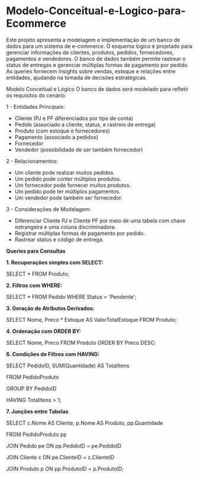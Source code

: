 # Modelo-Conceitual-e-Logico-para-Ecommerce
Este projeto apresenta a modelagem e implementação de um banco de dados para um sistema de e-commerce. O esquema lógico é projetado para gerenciar informações de clientes, produtos, pedidos, fornecedores, pagamentos e vendedores. O banco de dados também permite rastrear o status de entregas e gerenciar múltiplas formas de pagamento por pedido. As queries fornecem insights sobre vendas, estoque e relações entre entidades, ajudando na tomada de decisões estratégicas.

Modelo Conceitual e Lógico
O banco de dados será modelado para refletir os requisitos do cenário:

1 - Entidades Principais:

- Cliente (PJ e PF diferenciados por tipo de conta)
- Pedido (associado a cliente, status, e rastreio de entrega)
- Produto (com estoque e fornecedores)
- Pagamento (associado a pedidos)
- Fornecedor
- Vendedor (possibilidade de ser também fornecedor)

2 - Relacionamentos:

- Um cliente pode realizar muitos pedidos.
- Um pedido pode conter múltiplos produtos.
- Um fornecedor pode fornecer muitos produtos.
- Um pedido pode ter múltiplos pagamentos.
- Um vendedor pode também ser fornecedor.

3 - Considerações de Modelagem:

- Diferenciar Cliente PJ e Cliente PF por meio de uma tabela com chave estrangeira e uma coluna discriminadora.
- Registrar múltiplas formas de pagamento por pedido.
- Rastrear status e código de entrega.

**Queries para Consultas**

**1. Recuperações simples com SELECT:**

SELECT * FROM Produto;

**2. Filtros com WHERE:**

SELECT * FROM Pedido WHERE Status = 'Pendente';

**3. Geração de Atributos Derivados:**

SELECT Nome, Preco * Estoque AS ValorTotalEstoque FROM Produto;

**4. Ordenação com ORDER BY:**

SELECT Nome, Preco FROM Produto ORDER BY Preco DESC;

**6. Condições de Filtros com HAVING:**

SELECT PedidoID, SUM(Quantidade) AS TotalItens

FROM PedidoProduto

GROUP BY PedidoID

HAVING TotalItens > 1;

**7. Junções entre Tabelas**

SELECT c.Nome AS Cliente, p.Nome AS Produto, pp.Quantidade

FROM PedidoProduto pp

JOIN Pedido pe ON pp.PedidoID = pe.PedidoID

JOIN Cliente c ON pe.ClienteID = c.ClienteID

JOIN Produto p ON pp.ProdutoID = p.ProdutoID;
